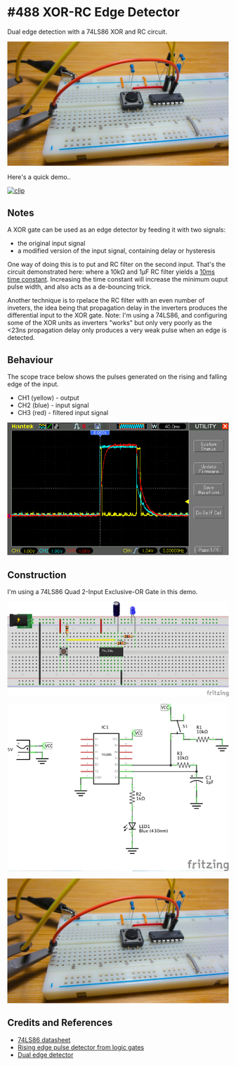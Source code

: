 # #488 XOR-RC Edge Detector

Dual edge detection with a 74LS86 XOR and RC circuit.

![Build](./assets/XorRcEdgeDetector_build.jpg?raw=true)

Here's a quick demo..

[![clip](https://img.youtube.com/vi/IZa2RNOWJiA/0.jpg)](https://www.youtube.com/watch?v=IZa2RNOWJiA)

## Notes

A XOR gate can be used as an edge detector by feeding it with two signals:

* the original input signal
* a modified version of the input signal, containing delay or hysteresis

One way of doing this is to put and RC filter on the second input.
That's the circuit demonstrated here: where a 10kΩ and 1µF RC filter yields a [10ms time constant](https://www.wolframalpha.com/input/?i=10k%CE%A9*1%C2%B5F).
Increasing the time constant will increase the minimum ouput pulse width, and also acts as a de-bouncing trick.

Another technique is to rpelace the RC filter with an even number of inveters, the idea being that propagation delay in the inverters
produces the differential input to the XOR gate.
Note: I'm using a 74LS86, and configuring some of the XOR units as inverters "works" but only very poorly as the <23ns propagation delay
only produces a very weak pulse when an edge is detected.

## Behaviour

The scope trace below shows the pulses generated on the rising and falling edge of the input.

* CH1 (yellow) - output
* CH2 (blue) - input signal
* CH3 (red) - filtered input signal

![scope](./assets/scope.gif?raw=true)

## Construction

I'm using a 74LS86 Quad 2-Input Exclusive-OR Gate in this demo.

![Breadboard](./assets/XorRcEdgeDetector_bb.jpg?raw=true)

![Schematic](./assets/XorRcEdgeDetector_schematic.jpg?raw=true)

![Build](./assets/XorRcEdgeDetector_build.jpg?raw=true)

## Credits and References

* [74LS86 datasheet](https://www.futurlec.com/74LS/74LS86.shtml)
* [Rising edge pulse detector from logic gates](https://electronics.stackexchange.com/questions/165552/rising-edge-pulse-detector-from-logic-gates)
* [Dual edge detector](https://electronics.stackexchange.com/a/270908/52289)
